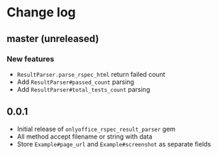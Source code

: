# Change log

## master (unreleased)
### New features
* `ResultParser.parse_rspec_html` return failed count
* Add `ResultParser#passed_count` parsing
* Add `ResultParser#total_tests_count` parsing

## 0.0.1
* Initial release of `onlyoffice_rspec_result_parser` gem
* All method accept filename or string with data
* Store `Example#page_url` and `Example#screenshot` as separate fields